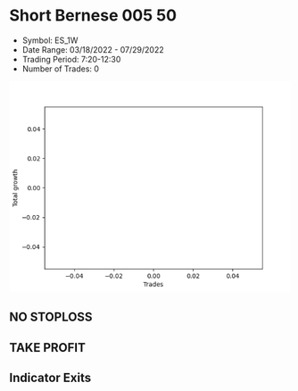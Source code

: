 # Short Bernese 005 50 
- Symbol: ES_1W
- Date Range: 03/18/2022 - 07/29/2022
- Trading Period: 7:20-12:30
- Number of Trades: 0

![Plot](ShortBernese00550ES_1W.png)
## NO STOPLOSS











## TAKE PROFIT






## Indicator Exits



